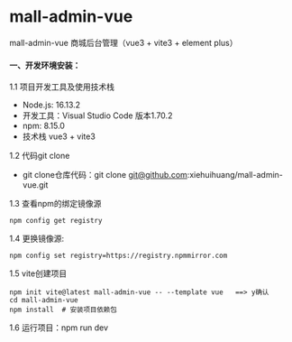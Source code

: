# mall-admin-vue
mall-admin-vue 商城后台管理（vue3 + vite3 + element plus）

#### 一、开发环境安装：
1.1 项目开发工具及使用技术栈
  + Node.js: 16.13.2
  + 开发工具：Visual Studio Code 版本1.70.2
  + npm: 8.15.0
  + 技术栈 vue3 + vite3

1.2 代码git clone
  + git clone仓库代码：git clone git@github.com:xiehuihuang/mall-admin-vue.git

1.3 查看npm的绑定镜像源
``` shell
npm config get registry
```
1.4 更换镜像源:
``` shell
npm config set registry=https://registry.npmmirror.com
```

1.5 vite创建项目
``` shell
npm init vite@latest mall-admin-vue -- --template vue   ==> y确认
cd mall-admin-vue
npm install  # 安装项目依赖包
```

1.6 运行项目：npm run dev
